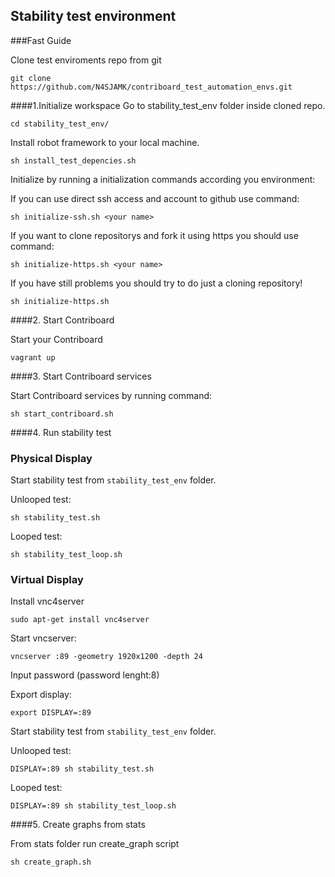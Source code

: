 ## Stability test environment
  
###Fast Guide

Clone test enviroments repo from git

```
git clone https://github.com/N4SJAMK/contriboard_test_automation_envs.git
```

####1.Initialize workspace
Go to stability_test_env folder inside cloned repo.

```
cd stability_test_env/
```

Install robot framework to your local machine.
```
sh install_test_depencies.sh
```

Initialize by running a initialization commands according you environment:

If you can use direct ssh access and account to github use command:
```
sh initialize-ssh.sh <your name>
```

If you want to clone repositorys and fork it using https you should use command:
```
sh initialize-https.sh <your name>
```

If you have still problems you should try to do just a cloning repository!
```
sh initialize-https.sh
```

####2. Start Contriboard

Start your Contriboard

```
vagrant up
```

####3. Start Contriboard services

Start Contriboard services by running command:
```
sh start_contriboard.sh
```

####4. Run stability test


### Physical Display

Start stability test from ```stability_test_env``` folder.

Unlooped test:
```
sh stability_test.sh
```

Looped test:
```
sh stability_test_loop.sh
```

### Virtual Display

Install vnc4server
```
sudo apt-get install vnc4server
```

Start vncserver:
```
vncserver :89 -geometry 1920x1200 -depth 24
```

Input password (password lenght:8)


Export display:
```
export DISPLAY=:89
```

Start stability test from ```stability_test_env``` folder.

Unlooped test:
```
DISPLAY=:89 sh stability_test.sh
```

Looped test:
```
DISPLAY=:89 sh stability_test_loop.sh
```


####5. Create graphs from stats

From stats folder run create_graph script

```
sh create_graph.sh
```

